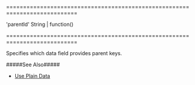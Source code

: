 ===========================================================================
<!--default-->'parentId'<!--/default-->
<!--type-->String | function()<!--/type-->
===========================================================================

<!--shortDescription-->
Specifies which data field provides parent keys.
<!--/shortDescription-->

<!--fullDescription-->
#####See Also#####
- [Use Plain Data](/Documentation/Guide/Widgets/TreeList/Data_Binding/Use_Plain_Data/)
<!--/fullDescription-->